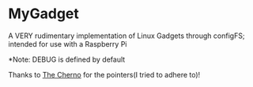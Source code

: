 # MyGadget

A VERY rudimentary implementation of Linux Gadgets through configFS; intended for use with a Raspberry Pi

*Note: DEBUG is defined by default

Thanks to [The Cherno](https://github.com/TheCherno) for the pointers(I tried to adhere to)!
